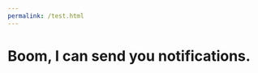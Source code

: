 ```yaml
---
permalink: /test.html
---
```

<!DOCTYPE html>
<html>
    <head>
        <title>'Force allow notifications' Test</title>
        <meta charset="utf-8">
        <script type="text/javascript" src="noti-test-v1.js"></script>
    </head>
    <body>
        <h1>Boom, I can send you notifications.</h1>
    </body>
</html>
